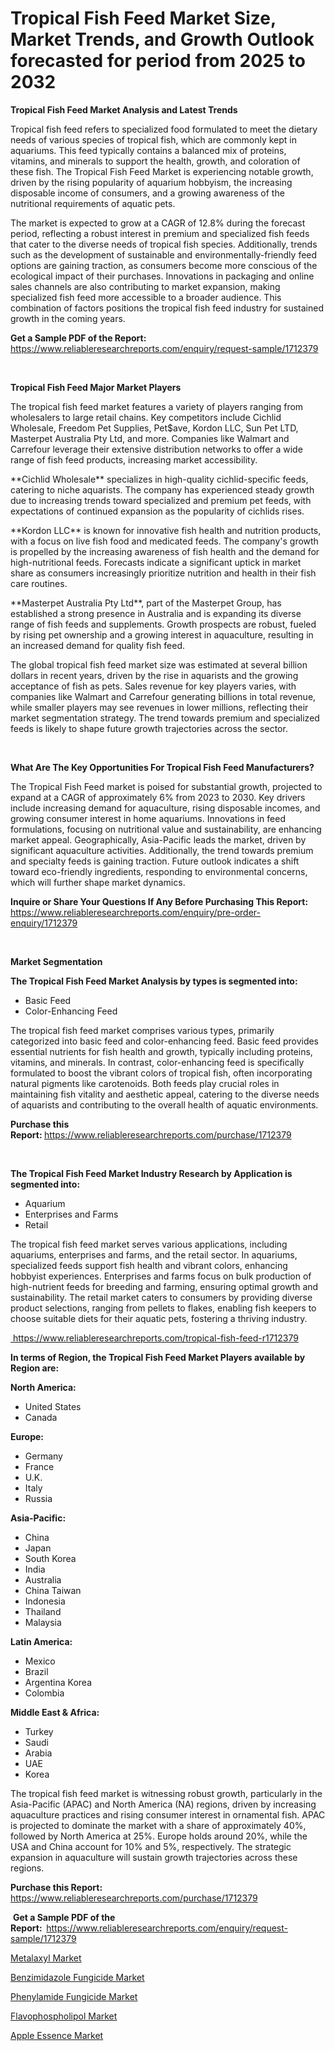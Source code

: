 <p><h1>Tropical Fish Feed Market Size, Market Trends, and Growth Outlook forecasted for period from 2025 to 2032</h1></p><p><strong>Tropical Fish Feed Market Analysis and Latest Trends</strong></p>
<p><p>Tropical fish feed refers to specialized food formulated to meet the dietary needs of various species of tropical fish, which are commonly kept in aquariums. This feed typically contains a balanced mix of proteins, vitamins, and minerals to support the health, growth, and coloration of these fish. The Tropical Fish Feed Market is experiencing notable growth, driven by the rising popularity of aquarium hobbyism, the increasing disposable income of consumers, and a growing awareness of the nutritional requirements of aquatic pets.</p><p>The market is expected to grow at a CAGR of 12.8% during the forecast period, reflecting a robust interest in premium and specialized fish feeds that cater to the diverse needs of tropical fish species. Additionally, trends such as the development of sustainable and environmentally-friendly feed options are gaining traction, as consumers become more conscious of the ecological impact of their purchases. Innovations in packaging and online sales channels are also contributing to market expansion, making specialized fish feed more accessible to a broader audience. This combination of factors positions the tropical fish feed industry for sustained growth in the coming years.</p></p>
<p><strong>Get a Sample PDF of the Report:&nbsp;</strong> <a href="https://www.reliableresearchreports.com/enquiry/request-sample/1712379?utm_campaign=36&utm_medium=2&utm_source=Github&utm_content=ia&utm_term=31032025&utm_id=tropical-fish-feed">https://www.reliableresearchreports.com/enquiry/request-sample/1712379</a></p>
<p>&nbsp;</p>
<p><strong>Tropical Fish Feed Major Market Players</strong></p>
<p><p>The tropical fish feed market features a variety of players ranging from wholesalers to large retail chains. Key competitors include Cichlid Wholesale, Freedom Pet Supplies, Pet$ave, Kordon LLC, Sun Pet LTD, Masterpet Australia Pty Ltd, and more. Companies like Walmart and Carrefour leverage their extensive distribution networks to offer a wide range of fish feed products, increasing market accessibility.</p><p>**Cichlid Wholesale** specializes in high-quality cichlid-specific feeds, catering to niche aquarists. The company has experienced steady growth due to increasing trends toward specialized and premium pet feeds, with expectations of continued expansion as the popularity of cichlids rises.</p><p>**Kordon LLC** is known for innovative fish health and nutrition products, with a focus on live fish food and medicated feeds. The company's growth is propelled by the increasing awareness of fish health and the demand for high-nutritional feeds. Forecasts indicate a significant uptick in market share as consumers increasingly prioritize nutrition and health in their fish care routines.</p><p>**Masterpet Australia Pty Ltd**, part of the Masterpet Group, has established a strong presence in Australia and is expanding its diverse range of fish feeds and supplements. Growth prospects are robust, fueled by rising pet ownership and a growing interest in aquaculture, resulting in an increased demand for quality fish feed.</p><p>The global tropical fish feed market size was estimated at several billion dollars in recent years, driven by the rise in aquarists and the growing acceptance of fish as pets. Sales revenue for key players varies, with companies like Walmart and Carrefour generating billions in total revenue, while smaller players may see revenues in lower millions, reflecting their market segmentation strategy. The trend towards premium and specialized feeds is likely to shape future growth trajectories across the sector.</p></p>
<p>&nbsp;</p>
<p><strong>What Are The Key Opportunities For Tropical Fish Feed Manufacturers?</strong></p>
<p><p>The Tropical Fish Feed market is poised for substantial growth, projected to expand at a CAGR of approximately 6% from 2023 to 2030. Key drivers include increasing demand for aquaculture, rising disposable incomes, and growing consumer interest in home aquariums. Innovations in feed formulations, focusing on nutritional value and sustainability, are enhancing market appeal. Geographically, Asia-Pacific leads the market, driven by significant aquaculture activities. Additionally, the trend towards premium and specialty feeds is gaining traction. Future outlook indicates a shift toward eco-friendly ingredients, responding to environmental concerns, which will further shape market dynamics.</p></p>
<p><strong>Inquire or Share Your Questions If Any Before Purchasing This Report:</strong> <a href="https://www.reliableresearchreports.com/enquiry/pre-order-enquiry/1712379?utm_campaign=36&utm_medium=2&utm_source=Github&utm_content=ia&utm_term=31032025&utm_id=tropical-fish-feed">https://www.reliableresearchreports.com/enquiry/pre-order-enquiry/1712379</a></p>
<p>&nbsp;</p>
<p><strong>Market Segmentation</strong></p>
<p><strong>The Tropical Fish Feed Market Analysis by types is segmented into:</strong></p>
<p><ul><li>Basic Feed</li><li>Color-Enhancing Feed</li></ul></p>
<p><p>The tropical fish feed market comprises various types, primarily categorized into basic feed and color-enhancing feed. Basic feed provides essential nutrients for fish health and growth, typically including proteins, vitamins, and minerals. In contrast, color-enhancing feed is specifically formulated to boost the vibrant colors of tropical fish, often incorporating natural pigments like carotenoids. Both feeds play crucial roles in maintaining fish vitality and aesthetic appeal, catering to the diverse needs of aquarists and contributing to the overall health of aquatic environments.</p></p>
<p><strong>Purchase this Report:&nbsp;</strong><a href="https://www.reliableresearchreports.com/purchase/1712379?utm_campaign=36&utm_medium=2&utm_source=Github&utm_content=ia&utm_term=31032025&utm_id=tropical-fish-feed">https://www.reliableresearchreports.com/purchase/1712379</a></p>
<p>&nbsp;</p>
<p><strong>The Tropical Fish Feed Market Industry Research by Application is segmented into:</strong></p>
<p><ul><li>Aquarium</li><li>Enterprises and Farms</li><li>Retail</li></ul></p>
<p><p>The tropical fish feed market serves various applications, including aquariums, enterprises and farms, and the retail sector. In aquariums, specialized feeds support fish health and vibrant colors, enhancing hobbyist experiences. Enterprises and farms focus on bulk production of high-nutrient feeds for breeding and farming, ensuring optimal growth and sustainability. The retail market caters to consumers by providing diverse product selections, ranging from pellets to flakes, enabling fish keepers to choose suitable diets for their aquatic pets, fostering a thriving industry.</p></p>
<p><a href="https://www.reliableresearchreports.com/tropical-fish-feed-r1712379?utm_campaign=36&utm_medium=2&utm_source=Github&utm_content=ia&utm_term=31032025&utm_id=tropical-fish-feed">&nbsp;https://www.reliableresearchreports.com/tropical-fish-feed-r1712379</a></p>
<p><strong>In terms of Region, the Tropical Fish Feed Market Players available by Region are:</strong></p>
<p>
    <p> <strong> North America: </strong>
        <ul>
            <li>United States</li>
            <li>Canada</li>
        </ul>
        </p> 
    <p> <strong> Europe: </strong>
        <ul>
            <li>Germany</li>
            <li>France</li>
            <li>U.K.</li>
            <li>Italy</li>
            <li>Russia</li>
        </ul>
        </p> 
    <p> <strong> Asia-Pacific: </strong>
        <ul>
            <li>China</li>
            <li>Japan</li>
            <li>South Korea</li>
            <li>India</li>
            <li>Australia</li>
            <li>China Taiwan</li>
            <li>Indonesia</li>
            <li>Thailand</li>
            <li>Malaysia</li>
        </ul>
        </p> 
    <p> <strong> Latin America: </strong>
        <ul>
            <li>Mexico</li>
            <li>Brazil</li>
            <li>Argentina Korea</li>
            <li>Colombia</li>
        </ul>
        </p> 
    <p> <strong> Middle East & Africa: </strong>
        <ul>
            <li>Turkey</li>
            <li>Saudi</li>
            <li>Arabia</li>
            <li>UAE</li>
            <li>Korea</li>
        </ul>
    </p>
    </p>
<p><p>The tropical fish feed market is witnessing robust growth, particularly in the Asia-Pacific (APAC) and North America (NA) regions, driven by increasing aquaculture practices and rising consumer interest in ornamental fish. APAC is projected to dominate the market with a share of approximately 40%, followed by North America at 25%. Europe holds around 20%, while the USA and China account for 10% and 5%, respectively. The strategic expansion in aquaculture will sustain growth trajectories across these regions.</p></p>
<p><strong>Purchase this Report: </strong><a href="https://www.reliableresearchreports.com/purchase/1712379?utm_campaign=36&utm_medium=2&utm_source=Github&utm_content=ia&utm_term=31032025&utm_id=tropical-fish-feed">https://www.reliableresearchreports.com/purchase/1712379</a></p>
<p>&nbsp;<strong>Get a Sample PDF of the Report:&nbsp;&nbsp;</strong><a href="https://www.reliableresearchreports.com/enquiry/request-sample/1712379?utm_campaign=36&utm_medium=2&utm_source=Github&utm_content=ia&utm_term=31032025&utm_id=tropical-fish-feed">https://www.reliableresearchreports.com/enquiry/request-sample/1712379</a></p>
<p><strong></strong></p>
<p><p><a href="https://github.com/aiamekar/Market-Research-Report-List-1/blob/main/metalaxyl-market.md?utm_campaign=36&utm_medium=2&utm_source=Github&utm_content=ia&utm_term=31032025&utm_id=tropical-fish-feed">Metalaxyl Market</a></p><p><a href="https://github.com/vsiljgestel/Market-Research-Report-List-1/blob/main/benzimidazole-fungicide-market.md?utm_campaign=36&utm_medium=2&utm_source=Github&utm_content=ia&utm_term=31032025&utm_id=tropical-fish-feed">Benzimidazole Fungicide Market</a></p><p><a href="https://github.com/boudykodumi/Market-Research-Report-List-1/blob/main/phenylamide-fungicide-market.md?utm_campaign=36&utm_medium=2&utm_source=Github&utm_content=ia&utm_term=31032025&utm_id=tropical-fish-feed">Phenylamide Fungicide Market</a></p><p><a href="https://github.com/kalsirollija/Market-Research-Report-List-1/blob/main/flavophospholipol-market.md?utm_campaign=36&utm_medium=2&utm_source=Github&utm_content=ia&utm_term=31032025&utm_id=tropical-fish-feed">Flavophospholipol Market</a></p><p><a href="https://github.com/belhejmawoue/Market-Research-Report-List-1/blob/main/apple-essence-market.md?utm_campaign=36&utm_medium=2&utm_source=Github&utm_content=ia&utm_term=31032025&utm_id=tropical-fish-feed">Apple Essence Market</a></p></p>